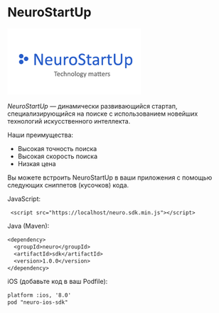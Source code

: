# NeuroStartUp

![](logo.png)

*NeuroStartUp* — динамически развивающийся стартап, специализирующийся на поиске с использованием новейших технологий искусственного интеллекта.

Наши преимущества:
* Высокая точность поиска
* Высокая скорость поиска
* Низкая цена

Вы можете встроить NeuroStartUp в ваши приложения с помощью следующих сниппетов (кусочков) кода.

JavaScript:

```
 <script src="https://localhost/neuro.sdk.min.js"></script> 
 ```

Java (Maven):

``` 
<dependency>
  <groupId>neuro</groupId>
  <artifactId>sdk</artifactId>
  <version>1.0.0</version>
</dependency> 
```


iOS (добавьте код в ваш Podfile):

``` 
platform :ios, '8.0'
pod "neuro-ios-sdk" 
```
